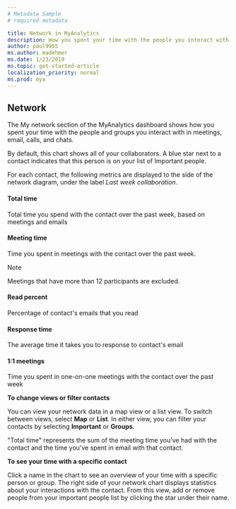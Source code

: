 ```yaml
---
# Metadata Sample
# required metadata

title: Network in MyAnalytics
description: How you spent your time with the people you interact with in meetings or in email shows in the Network section of MyAnalytics. 
author: paul9955
ms.author: madehmer
ms.date: 1/23/2019
ms.topic: get-started-article
localization_priority: normal 
ms.prod: mya
---
```


## Network 

The My network section of the MyAnalytics dashboard shows how you spent your time with the people and groups you interact with in meetings, email, calls, and chats.

By default, this chart shows all of your collaborators. A blue star next to a contact indicates that this person is on your list of Important people.

For each contact, the following metrics are displayed to the side of the network diagram, under the label _Last week collaboration_.

#### Total time

Total time you spend with the contact over the past week, based on meetings and emails

#### Meeting time

Time you spent in meetings with the contact over the past week.

> [!Note]
> Meetings that have more than 12 participants are excluded.

#### Read percent

Percentage of contact's emails that you read

#### Response time

The average time it takes you to response to contact's email

#### 1:1 meetings

Time you spent in one-on-one meetings with the contact over the past week

**To change views or filter contacts**

You can view your network data in a map view or a list view. To switch between views, select **Map** or **List**. In either view, you can filter your contacts by selecting **Important** or **Groups**.

"Total time" represents the sum of the meeting time you’ve had with the contact and the time you’ve spent in email with that contact.

**To see your time with a specific contact**

Click a name in the chart to see an overview of your time with a specific person or group. The right side of your network chart displays statistics about your interactions with the contact. From this view, add or remove people from your important people list by clicking the star under their name.
